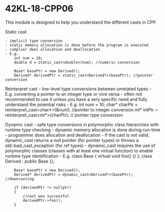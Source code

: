 # 42KL-18-CPP06

This module is designed to help you understand the different casts in CPP.

Static cast

	- implicit type conversion
	- static memory allocation is done before the program is executed
	- complier does allocation and deallocation
	- E.g. 
		int num = 10;
		double d = static_cast<double>(num); //numeric conversion

		Base* basePtr = new Derived();
		Derived* derivedPtr = static_cast<Derived*>(basePtr); //pointer conversion

Reinterpret cast
	- low-level type conversions between unrelated types
	- E.g. converting a pointer to an integer type or vice versa
	- often not recommended to use it unless you have a very specific need
		and fully understand the potential risks
	- E.g. 
		int num = 10;
		char* charPtr = reinterpret_cast<char*>(&num); //pointer to integer conversion
		int* intPtr = reinterpret_cast<int*>(charPtr); // pointer type conversion

Dynamic cast 
	- safe type conversions in polymorphic class hierarchies
	  with runtime type checking
	- dynamic memory allocation is done during run-time
	- programmer does allocation and deallocation
	- if the cast is not valid, dynamic_cast returns a null pointer (for pointer 
		types) or throws a std::bad_cast_exception (for ref types)
	- dynamic_cast requires the use of polymorphic classes (classes with at least
		one virtual function) to enable runtime type identification
	- E.g. 
		class Base
		{
			virtual void foo() {}
		};
		class Derived : public Base {};

		Base* basePtr = new Derived();
		Derived* derivedPtr = dynamic_cast<Derived*>(basePtr); //downcasting

		if (derivedPtr != nullptr)
		{
			//cast was successful
			derivedPtr->foo();
		}
